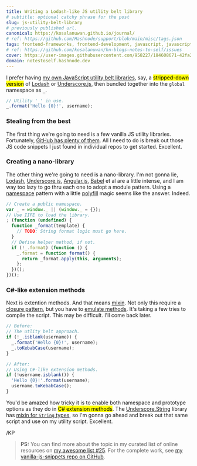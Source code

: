 ```yaml
---
title: Writing a Lodash-like JS utility belt library
# subtitle: optional catchy phrase for the post
slug: js-utility-belt-library
# previously published url.
canonical: https://kosalanuwan.github.io/journal/
# ref: https://github.com/Hashnode/support/blob/main/misc/tags.json
tags: frontend-frameworks, frontend-development, javascript, javascript-library
# ref: https://github.com/kosalanuwan/hn-blogs-notes-to-self/issues
cover: https://user-images.githubusercontent.com/958227/184608671-42fa288a-e462-4e64-a1b7-a17a78db85a4.png?auto=compress
domain: notestoself.hashnode.dev
---
```


I prefer having [my own JavaScript utility belt libraries][gh-vanilla-js-snippets], say, a <mark>stripped-down version</mark> of [Lodash][url-lodash] or [Underscore.js][url-underscorejs], then bundled together into the `global` namespace as `_`.

```js
// Utility '_' in use.
_.format('Hello {0}!', username);
```

[gh-vanilla-js-snippets]: https://github.com/kosalanuwan/vanilla-js-snippets/tree/main/helper-lodash-nano
[url-lodash]: https://lodash.com/
[url-underscorejs]: https://underscorejs.org/



### Stealing from the best

The first thing we're going to need is a few vanilla JS utility libraries. Fortunately, [GitHub has plenty of them][gh-search-topic-utilities]. All I need to do is break out those JS code snippets I just found in individual repos to get started. Excellent.

[gh-search-topic-utilities]: https://github.com/topics/utilities?l=javascript&o=desc&s=stars
[gh-lodash]: https://github.com/lodash/lodash
[gh-underscorejs]: https://github.com/jashkenas/underscore
[gh-angularjs]: https://github.com/angular/angular.js/
[gh-babel]: https://github.com/babel/babel



### Creating a nano-library

The other thing we're going to need is a nano-library. I'm not gonna lie, [Lodash][gh-lodash], [Underscore.js][gh-underscorejs], [Angular.js][gh-angularjs], [Babel][gh-babel] et al are a little intense, and I am way too lazy to go thru each one to adopt a module pattern. Using a [namespace][glossary-ns] pattern with a little [polyfill][glossary-polyfill] magic seems like the answer. Indeed.

```js
// Create a public namespace.
var _ = window._ || (window._ = {});
// Use IIFE to load the library.
; (function (undefined) {
  function _format(template) {
    // TODO: String format logic must go here.
  }
  // Define helper method, if not.
  if (!_.format) (function () {
    _.format = function format() {
      return _format.apply(this, arguments);
    };
  })();
})();
```

[glossary-ns]: https://www.oreilly.com/library/view/learning-javascript-design/9781449334840/ch13s15.html
[glossary-polyfill]: https://developer.mozilla.org/en-US/docs/Glossary/Polyfill



### C#-like extension methods

Next is extention methods. And that means [mixin][glossary-mixin]. Not only this require a [closure pattern][glossary-closure], but you have to [emulate methods][glossary-emulate-methods]. It's taking a few tries to compile the script. This may be difficult. I'll come back later.

```js
// Before:
// The utlity belt approach.
if (!_.isblank(username)) {
  _.format('Hello {0}!', username);
  _.toKebabCase(username);
}
```

```js
// After: 
// Using C#-like extension methods.
if (!username.isblank()) {
  'Hello {0}!'.format(username);
  username.toKebabCase();
}
```

You'd be amazed how tricky it is to enable both namespace and prototype options as they do in <mark>C# extension methods</mark>. The [Underscore.String][gh-underscore-str] library has [mixin for `String` types][gist-mixin-string], so I'm gonna go ahead and break out that same script and use on my utility script. Excellent.

[glossary-mixin]: https://developer.mozilla.org/en-US/docs/Glossary/Mixin
[glossary-closure]: https://developer.mozilla.org/en-US/docs/Web/JavaScript/Closures
[glossary-emulate-methods]: https://developer.mozilla.org/en-US/docs/Web/JavaScript/Closures#Emulating_private_methods_with_closures
[gh-underscore-str]: https://github.com/esamattis/underscore.string/blob/master/index.js#L105-L140
[gh-underscore-str]: https://github.com/esamattis/underscore.string
[gist-mixin-string]: https://github.com/esamattis/underscore.string/blob/master/index.js#L105-L140



/KP



> **PS:** You can find more about the topic in my curated list of online resources on [my awesome list #25][more-info]. For the complete work, see [my vanilla-js-snippets repo on GitHub][gh-repo].

[more-info]: https://github.com/kosalanuwan/journal/discussions/25
[gh-repo]: https://github.com/kosalanuwan/vanilla-js-snippets/#readme
